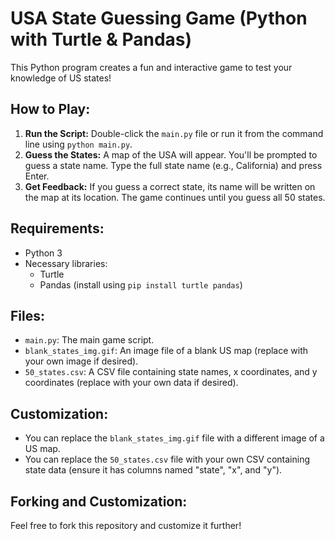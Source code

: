 # USA State Guessing Game (Python with Turtle & Pandas)

This Python program creates a fun and interactive game to test your knowledge of US states!

## How to Play:

1. **Run the Script:** Double-click the `main.py` file or run it from the command line using `python main.py`.
2. **Guess the States:** A map of the USA will appear. You'll be prompted to guess a state name. Type the full state name (e.g., California) and press Enter.
3. **Get Feedback:** If you guess a correct state, its name will be written on the map at its location. The game continues until you guess all 50 states.

## Requirements:

- Python 3
- Necessary libraries:
    - Turtle
    - Pandas (install using `pip install turtle pandas`)

## Files:

- `main.py`: The main game script.
- `blank_states_img.gif`: An image file of a blank US map (replace with your own image if desired).
- `50_states.csv`: A CSV file containing state names, x coordinates, and y coordinates (replace with your own data if desired).

## Customization:

- You can replace the `blank_states_img.gif` file with a different image of a US map.
- You can replace the `50_states.csv` file with your own CSV containing state data (ensure it has columns named "state", "x", and "y").

## Forking and Customization:

Feel free to fork this repository and customize it further!
